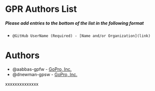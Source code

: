 # GPR Authors List

##### Please add entries to the bottom of the list in the following format
* `@GitHub UserName (Required) - [Name and/or Organization](link)`

# Authors
* @aabbas-gpfw - [GoPro, Inc.](https://github.com/GoPro/gpr)
* @dnewman-gpsw - [GoPro, Inc.](https://github.com/GoPro/gpr)

xxxxxxxxxxxxxx
